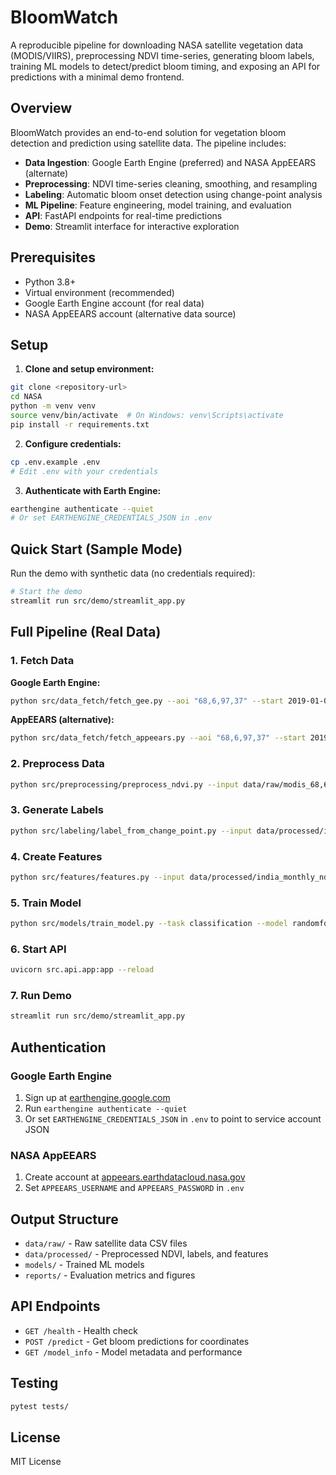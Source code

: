 # BloomWatch

A reproducible pipeline for downloading NASA satellite vegetation data (MODIS/VIIRS), preprocessing NDVI time-series, generating bloom labels, training ML models to detect/predict bloom timing, and exposing an API for predictions with a minimal demo frontend.

## Overview

BloomWatch provides an end-to-end solution for vegetation bloom detection and prediction using satellite data. The pipeline includes:

- **Data Ingestion**: Google Earth Engine (preferred) and NASA AppEEARS (alternate)
- **Preprocessing**: NDVI time-series cleaning, smoothing, and resampling
- **Labeling**: Automatic bloom onset detection using change-point analysis
- **ML Pipeline**: Feature engineering, model training, and evaluation
- **API**: FastAPI endpoints for real-time predictions
- **Demo**: Streamlit interface for interactive exploration

## Prerequisites

- Python 3.8+
- Virtual environment (recommended)
- Google Earth Engine account (for real data)
- NASA AppEEARS account (alternative data source)

## Setup

1. **Clone and setup environment:**
```bash
git clone <repository-url>
cd NASA
python -m venv venv
source venv/bin/activate  # On Windows: venv\Scripts\activate
pip install -r requirements.txt
```

2. **Configure credentials:**
```bash
cp .env.example .env
# Edit .env with your credentials
```

3. **Authenticate with Earth Engine:**
```bash
earthengine authenticate --quiet
# Or set EARTHENGINE_CREDENTIALS_JSON in .env
```

## Quick Start (Sample Mode)

Run the demo with synthetic data (no credentials required):

```bash
# Start the demo
streamlit run src/demo/streamlit_app.py
```

## Full Pipeline (Real Data)

### 1. Fetch Data

**Google Earth Engine:**
```bash
python src/data_fetch/fetch_gee.py --aoi "68,6,97,37" --start 2019-01-01 --end 2023-12-31 --product "MODIS/061/MOD13A2"
```

**AppEEARS (alternative):**
```bash
python src/data_fetch/fetch_appeears.py --aoi "68,6,97,37" --start 2019-01-01 --end 2023-12-31
```

### 2. Preprocess Data
```bash
python src/preprocessing/preprocess_ndvi.py --input data/raw/modis_68,6,97,37_2019-01-01_2023-12-31_ndvi_raw.csv --output data/processed/india_monthly_ndvi.csv
```

### 3. Generate Labels
```bash
python src/labeling/label_from_change_point.py --input data/processed/india_monthly_ndvi.csv --output data/processed/india_labels.csv
```

### 4. Create Features
```bash
python src/features/features.py --input data/processed/india_monthly_ndvi.csv --output data/processed/india_features.csv
```

### 5. Train Model
```bash
python src/models/train_model.py --task classification --model randomforest
```

### 6. Start API
```bash
uvicorn src.api.app:app --reload
```

### 7. Run Demo
```bash
streamlit run src/demo/streamlit_app.py
```

## Authentication

### Google Earth Engine
1. Sign up at [earthengine.google.com](https://earthengine.google.com)
2. Run `earthengine authenticate --quiet`
3. Or set `EARTHENGINE_CREDENTIALS_JSON` in `.env` to point to service account JSON

### NASA AppEEARS
1. Create account at [appeears.earthdatacloud.nasa.gov](https://appeears.earthdatacloud.nasa.gov)
2. Set `APPEEARS_USERNAME` and `APPEEARS_PASSWORD` in `.env`

## Output Structure

- `data/raw/` - Raw satellite data CSV files
- `data/processed/` - Preprocessed NDVI, labels, and features
- `models/` - Trained ML models
- `reports/` - Evaluation metrics and figures

## API Endpoints

- `GET /health` - Health check
- `POST /predict` - Get bloom predictions for coordinates
- `GET /model_info` - Model metadata and performance

## Testing

```bash
pytest tests/
```

## License

MIT License
